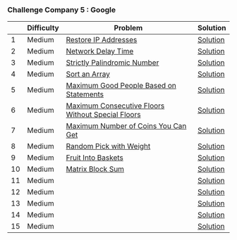 ### Challenge Company 5 : Google

|  | Difficulty | Problem | Solution |
| --- | --- | --- | --- |
| 1 | Medium | [Restore IP Addresses](https://leetcode.com/problems/restore-ip-addresses/) | [Solution](https://github.com/uzma024/6companies30days/blob/main/Google/Restore_IP_Addresses.cpp)
| 2 | Medium | [Network Delay Time](https://leetcode.com/problems/network-delay-time/) | [Solution](https://github.com/uzma024/6companies30days/blob/main/Google/Network_Delay_Time.cpp)
| 3 | Medium | [Strictly Palindromic Number](https://leetcode.com/problems/strictly-palindromic-number/) | [Solution](https://github.com/uzma024/6companies30days/blob/main/Google/Strictly_Palindromic_Number.cpp)
| 4 | Medium | [Sort an Array](https://leetcode.com/problems/sort-an-array/) | [Solution](https://github.com/uzma024/6companies30days/blob/main/Google/Sort_an_Array.cpp)
| 5 | Medium | [Maximum Good People Based on Statements](https://leetcode.com/problems/maximum-good-people-based-on-statements/) | [Solution](https://github.com/uzma024/6companies30days/blob/main/Google/Maximum_Good_People_Based_on_Statements.cpp)
| 6 | Medium | [Maximum Consecutive Floors Without Special Floors](https://leetcode.com/problems/maximum-consecutive-floors-without-special-floors/) | [Solution](https://github.com/uzma024/6companies30days/blob/main/Google/Maximum_Consecutive_Floors_Without_Special_Floors.cpp)
| 7 | Medium | [Maximum Number of Coins You Can Get](https://leetcode.com/problems/maximum-number-of-coins-you-can-get/) | [Solution](https://github.com/uzma024/6companies30days/blob/main/Google/Maximum_Number_of_Coins_You_Can_Get.cpp)
| 8 | Medium | [Random Pick with Weight](https://leetcode.com/problems/random-pick-with-weight/) | [Solution](https://github.com/uzma024/6companies30days/blob/main/Google/Random_Pick_with_Weight.cpp)
| 9 | Medium | [Fruit Into Baskets](https://leetcode.com/problems/fruit-into-baskets/) | [Solution](https://github.com/uzma024/6companies30days/blob/main/Google/Fruit_Into_Baskets.cpp)
| 10 | Medium | [Matrix Block Sum](https://leetcode.com/problems/matrix-block-sum/) | [Solution](https://github.com/uzma024/6companies30days/blob/main/Google/Matrix_Block_Sum.cpp)
| 11 | Medium | []() | [Solution](https://github.com/uzma024/6companies30days/blob/main/Google/)
| 12 | Medium | []() | [Solution](https://github.com/uzma024/6companies30days/blob/main/Google/)
| 13 | Medium | []() | [Solution](https://github.com/uzma024/6companies30days/blob/main/Google/)
| 14 | Medium | []() | [Solution](https://github.com/uzma024/6companies30days/blob/main/Google/)
| 15 | Medium | []() | [Solution](https://github.com/uzma024/6companies30days/blob/main/Google/)
